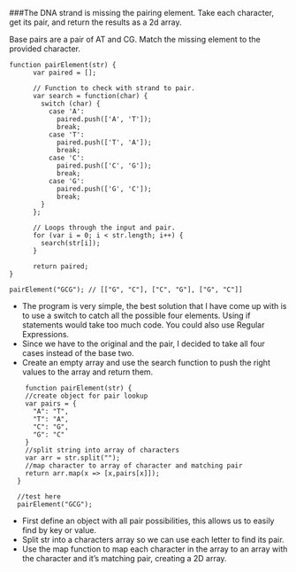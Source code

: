 ###The DNA strand is missing the pairing element. Take each character, get its pair, and return the results as a 2d array.

Base pairs are a pair of AT and CG. Match the missing element to the provided character.

```
function pairElement(str) {
      var paired = [];

      // Function to check with strand to pair.
      var search = function(char) {
        switch (char) {
          case 'A':
            paired.push(['A', 'T']);
            break;
          case 'T':
            paired.push(['T', 'A']);
            break;
          case 'C':
            paired.push(['C', 'G']);
            break;
          case 'G':
            paired.push(['G', 'C']);
            break;
        }
      };

      // Loops through the input and pair.
      for (var i = 0; i < str.length; i++) {
        search(str[i]);
      }

      return paired;
}

pairElement("GCG"); // [["G", "C"], ["C", "G"], ["G", "C"]]
```

* The program is very simple, the best solution that I have come up with is to use a switch to catch all the possible four elements. Using if statements would take too much code. You could also use Regular Expressions.
* Since we have to the original and the pair, I decided to take all four cases instead of the base two.
* Create an empty array and use the search function to push the right values to the array and return them.

```
    function pairElement(str) {
    //create object for pair lookup
    var pairs = {
      "A": "T",
      "T": "A",
      "C": "G",
      "G": "C"
    }
    //split string into array of characters
    var arr = str.split("");
    //map character to array of character and matching pair
    return arr.map(x => [x,pairs[x]]);
  }

  //test here
  pairElement("GCG");
  ```

* First define an object with all pair possibilities, this allows us to easily find by key or value.
* Split str into a characters array so we can use each letter to find its pair.
* Use the map function to map each character in the array to an array with the character and it’s matching pair, creating a 2D array.